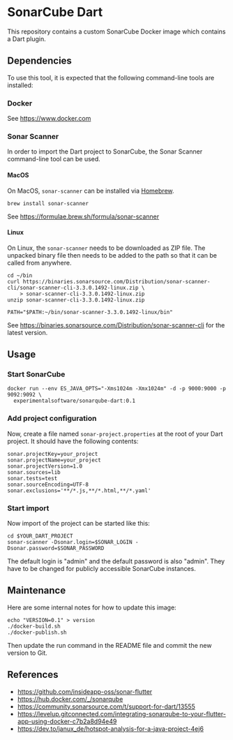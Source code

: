 # SonarCube Dart

This repository contains a custom SonarCube Docker image which contains a Dart plugin.

## Dependencies

To use this tool, it is expected that the following command-line tools are installed:

### Docker

See https://www.docker.com

### Sonar Scanner

In order to import the Dart project to SonarCube, the Sonar Scanner command-line tool can be used.

#### MacOS

On MacOS, `sonar-scanner` can be installed via [Homebrew](https://brew.sh/).

```
brew install sonar-scanner
```

See https://formulae.brew.sh/formula/sonar-scanner

#### Linux

On Linux, the `sonar-scanner` needs to be downloaded as ZIP file.
The unpacked binary file then needs to be added to the path so that it can be called from anywhere.

```
cd ~/bin
curl https://binaries.sonarsource.com/Distribution/sonar-scanner-cli/sonar-scanner-cli-3.3.0.1492-linux.zip \
    > sonar-scanner-cli-3.3.0.1492-linux.zip
unzip sonar-scanner-cli-3.3.0.1492-linux.zip 

PATH="$PATH:~/bin/sonar-scanner-3.3.0.1492-linux/bin"
```

See https://binaries.sonarsource.com/Distribution/sonar-scanner-cli for the latest version.

## Usage

### Start SonarCube

```
docker run --env ES_JAVA_OPTS="-Xms1024m -Xmx1024m" -d -p 9000:9000 -p 9092:9092 \
  experimentalsoftware/sonarqube-dart:0.1
```

### Add project configuration

Now, create a file named `sonar-project.properties` at the root of your Dart project.
It should have the following contents:

```
sonar.projectKey=your_project
sonar.projectName=your_project
sonar.projectVersion=1.0
sonar.sources=lib
sonar.tests=test
sonar.sourceEncoding=UTF-8
sonar.exclusions='**/*.js,**/*.html,**/*.yaml'
```

### Start import

Now import of the project can be started like this:

```
cd $YOUR_DART_PROJECT
sonar-scanner -Dsonar.login=$SONAR_LOGIN -Dsonar.password=$SONAR_PASSWORD
```

The default login is "admin" and the default password is also "admin".
They have to be changed for publicly accessible SonarCube instances.

## Maintenance

Here are some internal notes for how to update this image:

```
echo "VERSION=0.1" > version
./docker-build.sh
./docker-publish.sh
```

Then update the run command in the README file and commit the new version to Git.

## References

- https://github.com/insideapp-oss/sonar-flutter
- https://hub.docker.com/_/sonarqube
- https://community.sonarsource.com/t/support-for-dart/13555
- https://levelup.gitconnected.com/integrating-sonarqube-to-your-flutter-app-using-docker-c7b2a8d94e49
- https://dev.to/janux_de/hotspot-analysis-for-a-java-project-4ej6

